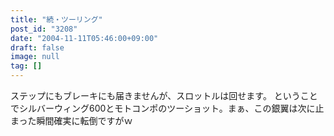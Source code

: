 ```yaml
---
title: "続・ツーリング"
post_id: "3208"
date: "2004-11-11T05:46:00+09:00"
draft: false
image: null
tag: []
---
```



ステップにもブレーキにも届きませんが、スロットルは回せます。 ということでシルバーウィング600とモトコンポのツーショット。まぁ、この銀翼は次に止まった瞬間確実に転倒ですがｗ
